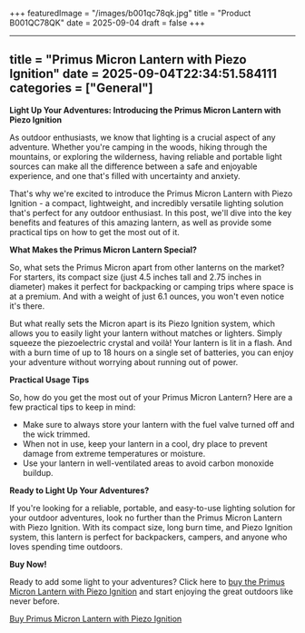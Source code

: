 +++
featuredImage = "/images/b001qc78qk.jpg"
title = "Product B001QC78QK"
date = 2025-09-04
draft = false
+++

---
title = "Primus Micron Lantern with Piezo Ignition"
date = 2025-09-04T22:34:51.584111
categories = ["General"]
---
**Light Up Your Adventures: Introducing the Primus Micron Lantern with Piezo Ignition**

As outdoor enthusiasts, we know that lighting is a crucial aspect of any adventure. Whether you're camping in the woods, hiking through the mountains, or exploring the wilderness, having reliable and portable light sources can make all the difference between a safe and enjoyable experience, and one that's filled with uncertainty and anxiety.

That's why we're excited to introduce the Primus Micron Lantern with Piezo Ignition - a compact, lightweight, and incredibly versatile lighting solution that's perfect for any outdoor enthusiast. In this post, we'll dive into the key benefits and features of this amazing lantern, as well as provide some practical tips on how to get the most out of it.

**What Makes the Primus Micron Lantern Special?**

So, what sets the Primus Micron apart from other lanterns on the market? For starters, its compact size (just 4.5 inches tall and 2.75 inches in diameter) makes it perfect for backpacking or camping trips where space is at a premium. And with a weight of just 6.1 ounces, you won't even notice it's there.

But what really sets the Micron apart is its Piezo Ignition system, which allows you to easily light your lantern without matches or lighters. Simply squeeze the piezoelectric crystal and voilà! Your lantern is lit in a flash. And with a burn time of up to 18 hours on a single set of batteries, you can enjoy your adventure without worrying about running out of power.

**Practical Usage Tips**

So, how do you get the most out of your Primus Micron Lantern? Here are a few practical tips to keep in mind:

* Make sure to always store your lantern with the fuel valve turned off and the wick trimmed.
* When not in use, keep your lantern in a cool, dry place to prevent damage from extreme temperatures or moisture.
* Use your lantern in well-ventilated areas to avoid carbon monoxide buildup.

**Ready to Light Up Your Adventures?**

If you're looking for a reliable, portable, and easy-to-use lighting solution for your outdoor adventures, look no further than the Primus Micron Lantern with Piezo Ignition. With its compact size, long burn time, and Piezo Ignition system, this lantern is perfect for backpackers, campers, and anyone who loves spending time outdoors.

**Buy Now!**

Ready to add some light to your adventures? Click here to [buy the Primus Micron Lantern with Piezo Ignition](https://www.amazon.com/dp/B001QC78QK) and start enjoying the great outdoors like never before.

[Buy Primus Micron Lantern with Piezo Ignition](https://www.amazon.com/dp/B001QC78QK)
